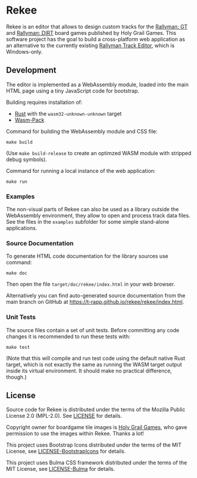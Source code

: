 Rekee
=====

Rekee is an editor that allows to design custom tracks for the [Rallyman: GT]
and [Rallyman: DIRT] board games published by Holy Grail Games. This software
project has the goal to build a cross-platform web application as an
alternative to the currently existing [Rallyman Track Editor][track editor],
which is Windows-only.

[Rallyman: GT]: https://holygrail.games/rallyman-gt/
[Rallyman: DIRT]: https://holygrail.games/rallyman-dirt/
[track editor]: https://boardgamegeek.com/thread/2399829/upload-new-track-editor-v15-9th-may-2020

## Development

The editor is implemented as a WebAssembly module, loaded into the main HTML
page using a tiny JavaScript code for bootstrap.

Building requires installation of:
 * [Rust](https://www.rust-lang.org/tools/install)
   with the `wasm32-unknown-unknown` target
 * [Wasm-Pack](https://rustwasm.github.io/wasm-pack/installer/)

Command for building the WebAssembly module and CSS file:
```
make build
```

(Use `make build-release` to create an optimzed WASM module with stripped debug
symbols).

Command for running a local instance of the web application:
```
make run
```

### Examples

The non-visual parts of Rekee can also be used as a library outside the
WebAssembly environment, they allow to open and process track data files. See
the files in the `examples` subfolder for some simple stand-alone applications.

### Source Documentation

To generate HTML code documentation for the library sources use command:
```
make doc
```
Then open the file `target/doc/rekee/index.html` in your web browser.

Alternatively you can find auto-generated source documentation from the main
branch on GitHub at <https://t-rapp.github.io/rekee/rekee/index.html>.

### Unit Tests

The source files contain a set of unit tests. Before committing any code
changes it is recommended to run these tests with:
```
make test
```

(Note that this will compile and run test code using the default native Rust
target, which is not exactly the same as running the WASM target output inside
its virtual environment. It should make no practical difference, though.)

## License

Source code for Rekee is distributed under the terms of the Mozilla Public
License 2.0 (MPL-2.0). See [LICENSE](LICENSE.txt) for details.

Copyright owner for boardgame tile images is [Holy Grail Games][HGG], who gave
permission to use the images within Rekee. Thanks a lot!

This project uses Bootstrap Icons distributed under the terms of the MIT License,
see [LICENSE-BootstrapIcons](LICENSE-BootstrapIcons.txt) for details.

This project uses Bulma CSS framework distributed under the terms of the MIT
License, see [LICENSE-Bulma](LICENSE-Bulma.txt) for details.

[HGG]: https://holygrail.games/
